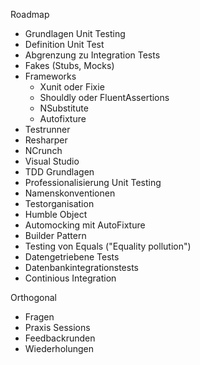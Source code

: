 Roadmap

 - Grundlagen Unit Testing
  - Definition Unit Test
  - Abgrenzung zu Integration Tests
  - Fakes (Stubs, Mocks)
  - Frameworks
    - Xunit oder Fixie
    - Shouldly oder FluentAssertions
    - NSubstitute
    - Autofixture
  - Testrunner
   - Resharper
   - NCrunch
   - Visual Studio
   - TDD Grundlagen
 - Professionalisierung Unit Testing
  - Namenskonventionen
  - Testorganisation
  - Humble Object
  - Automocking mit AutoFixture
  - Builder Pattern
  - Testing von Equals ("Equality pollution")
  - Datengetriebene Tests
  - Datenbankintegrationstests
  - Continious Integration

Orthogonal
- Fragen
- Praxis Sessions
- Feedbackrunden
- Wiederholungen

